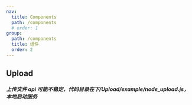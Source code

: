 ```yaml
---
nav:
  title: Components
  path: /components
  # order: 1
group:
  path: /components
  title: 组件
  order: 2
---
```


## Upload

<code src="./example/index.jsx"></code>

<API src="/API/imgAPI.tsx"></API>

##### 上传文件 api 可能不稳定，代码目录在下/Upload/example/node_upload.js，本地启动服务
